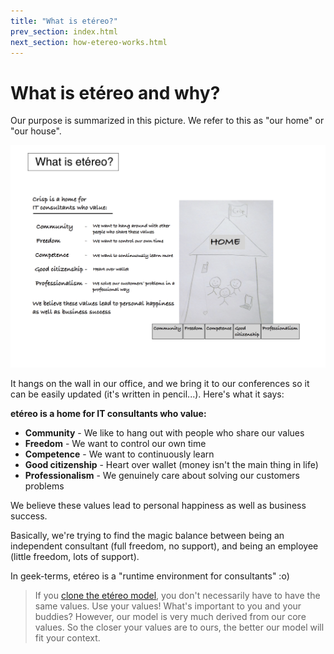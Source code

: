 ```yaml
---
title: "What is etéreo?"
prev_section: index.html
next_section: how-etereo-works.html
---
```


What is etéreo and why?
======================

Our purpose is summarized in this picture. We refer to this as "our home" or "our house".

![What is etéreo A3](../assets/WhatIsetereoA3.jpg "What is etéreo A3")

It hangs on the wall in our office, and we bring it to our conferences so it can be easily updated (it's written in pencil...). Here's what it says:

**etéreo is a home for IT consultants who value:**

-   **Community** - We like to hang out with people who share our values
-   **Freedom** - We want to control our own time
-   **Competence** - We want to continuously learn
-   **Good citizenship** - Heart over wallet (money isn't the main thing in life)
-   **Professionalism** - We genuinely care about solving our customers problems

We believe these values lead to personal happiness as well as business success.

Basically, we're trying to find the magic balance between being an independent consultant (full freedom, no support), and being an employee (little freedom, lots of support).

In geek-terms, etéreo is a "runtime environment for consultants" :o)

> If you [clone the etéreo model](how-to-copy.html), you don't necessarily have to have the same values. Use your values! What's important to you and your buddies? However, our model is very much derived from our core values. So the closer your values are to ours, the better our model will fit your context.
